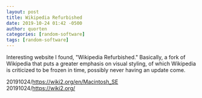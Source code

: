 ```yaml
---
layout: post
title: Wikipedia Refurbished
date: 2019-10-24 01:42 -0500
author: quorten
categories: [random-software]
tags: [random-software]
---
```


Interesting website I found, "Wikipedia Refurbished."  Basically, a
fork of Wikipedia that puts a greater emphasis on visual styling, of
which Wikipedia is criticized to be frozen in time, possibly never
having an update come.

20191024/https://wiki2.org/en/Macintosh_SE  
20191024/https://wiki2.org/
